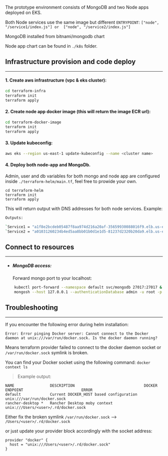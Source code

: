 The prototype environment consists of MongoDB and two Node apps deployed on EKS.

Both Node services use the same image but different `ENTRYPOINT`: `["node", "/service1/index.js"] or  ["node", "/service2/index.js"]`

MongoDB installed from bitnami/mongodb chart

Node app chart can be found in `./k8s` folder.

##  Infrastructure provision and code deploy
---
#### 1. Create aws infrastructure (vpc & eks cluster):
```sh
cd terraform-infra
terraform init
terraform apply
```
#### 2. Create node app docker image (this will return the image ECR url):
```sh
cd terraform-docker-image
terraform init
terraform apply
```
#### 3. Update kubeconfig:
```sh
aws eks --region us-east-1 update-kubeconfig --name <cluster name>
```
#### 4. Deploy both node-app and MongoDb.
Admin, user and db variables for both mongo and node app are configured inside `./terraform-helm/main.tf`, feel free to prowide your own.
```
cd terraform-helm
terraform init
terraform apply
```
This will return output with DNS addresses for both node services.
Example:
```sh
Outputs:

`Service1 = "a1f8e2bcdeb05487f8aa974d216a20af-35659930088016f9.elb.us-east-1.amazonaws.com"`
`Service2 = "a01031260234b4ed5aa8bb01b0d1e1d5-81237d2320b20da9.elb.us-east-1.amazonaws.com"`
```

## Connect to resources
---
- ##### MongoDB access:
  Forward mongo port to your localhost:
```sh
    kubectl port-forward --namespace default svc/mongodb 27017:27017 &
    mongosh --host 127.0.0.1 --authenticationDatabase admin -u root -p redhat
```

## Troubleshooting
---
If you encounter the following error during helm installation:

`Error: Error pinging Docker server: Cannot connect to the Docker daemon at unix:///var/run/docker.sock. Is the docker daemon running?`

Means terraform provider failed to connect to the docker daemon socket or `/var/run/docker.sock` symlink is broken.

You can find your Docker socket using the following command: `docker context ls`

>Example output:
```
NAME                DESCRIPTION                               DOCKER ENDPOINT                          ERROR
default             Current DOCKER_HOST based configuration   unix:///var/run/docker.sock
rancher-desktop *   Rancher Desktop moby context              unix:///Users/<user>/.rd/docker.sock
```

Either fix the broken symlink `/var/run/docker.sock` --> `/Users/<user>/.rd/docker.sock`

or just update your provider block accordingly with the socket address:
```
provider "docker" {
  host = "unix:///Users/<user>/.rd/docker.sock"
}
```
